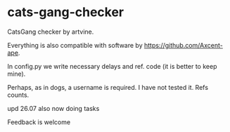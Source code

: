 # cats-gang-checker
CatsGang checker by artvine.

Everything is also compatible with software by https://github.com/Axcent-ape.

In config.py we write necessary delays and ref. code (it is better to keep mine).

Perhaps, as in dogs, a username is required. I have not tested it. Refs counts.

upd 26.07 also now doing tasks

Feedback is welcome
